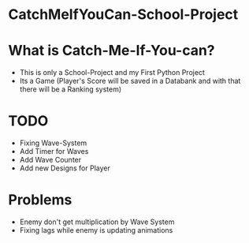 # CatchMeIfYouCan-School-Project

# What is Catch-Me-If-You-can?
* This is only a School-Project and my First Python Project
* Its a Game (Player's Score will be saved in a Databank and with that there will be a Ranking system)

# TODO
* Fixing Wave-System
* Add Timer for Waves
* Add Wave Counter
* Add new Designs for Player

# Problems
* Enemy don't get multiplication by Wave System
* Fixing lags while enemy is updating animations
